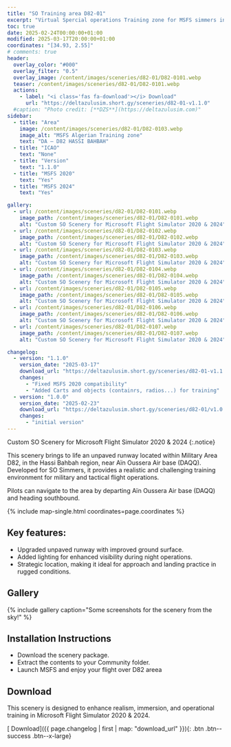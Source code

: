 ```yaml
---
title: "SO Training area D82-01"
excerpt: "Virtual Spercial operations Training zone for MSFS simmers in the special area D82 HASSI BAHBAH"
toc: true
date: 2025-02-24T00:00:00+01:00
modified: 2025-03-17T20:00:00+01:00
coordinates: "[34.93, 2.55]"
# comments: true
header:
  overlay_color: "#000"
  overlay_filter: "0.5"
  overlay_image: /content/images/sceneries/d82-01/D82-0101.webp
  teaser: /content/images/sceneries/d82-01/D82-0101.webp
  actions:
    - label: "<i class='fas fa-download'></i> Download"
      url: "https://deltazulusim.short.gy/sceneries/d82-01-v1.1.0"
  #caption: "Photo credit: [**DZS**](https://deltazulusim.com)"
sidebar:
  - title: "Area"
    image: /content/images/sceneries/d82-01/D82-0103.webp
    image_alt: "MSFS Algerian Training zone"
    text: "DA – D82 HASSI BAHBAH"
  - title: "ICAO"
    text: "None"
  - title: "Version"
    text: "1.1.0"
  - title: "MSFS 2020"
    text: "Yes"
  - title: "MSFS 2024"
    text: "Yes"

gallery:
  - url: /content/images/sceneries/d82-01/D82-0101.webp
    image_path: /content/images/sceneries/d82-01/D82-0101.webp
    alt: "Custom SO Scenery for Microsoft Flight Simulator 2020 & 2024"
  - url: /content/images/sceneries/d82-01/D82-0102.webp
    image_path: /content/images/sceneries/d82-01/D82-0102.webp
    alt: "Custom SO Scenery for Microsoft Flight Simulator 2020 & 2024"
  - url: /content/images/sceneries/d82-01/D82-0103.webp
    image_path: /content/images/sceneries/d82-01/D82-0103.webp
    alt: "Custom SO Scenery for Microsoft Flight Simulator 2020 & 2024"
  - url: /content/images/sceneries/d82-01/D82-0104.webp
    image_path: /content/images/sceneries/d82-01/D82-0104.webp
    alt: "Custom SO Scenery for Microsoft Flight Simulator 2020 & 2024"
  - url: /content/images/sceneries/d82-01/D82-0105.webp
    image_path: /content/images/sceneries/d82-01/D82-0105.webp
    alt: "Custom SO Scenery for Microsoft Flight Simulator 2020 & 2024"
  - url: /content/images/sceneries/d82-01/D82-0106.webp
    image_path: /content/images/sceneries/d82-01/D82-0106.webp
    alt: "Custom SO Scenery for Microsoft Flight Simulator 2020 & 2024"
  - url: /content/images/sceneries/d82-01/D82-0107.webp
    image_path: /content/images/sceneries/d82-01/D82-0107.webp
    alt: "Custom SO Scenery for Microsoft Flight Simulator 2020 & 2024"

changelog:
  - version: "1.1.0"
    version_date: "2025-03-17"
    download_url: "https://deltazulusim.short.gy/sceneries/d82-01-v1.1.0"
    changes:
      - "Fixed MSFS 2020 compatibility"
      - "Added Carts and objects (containrs, radios...) for training"
  - version: "1.0.0"
    version_date: "2025-02-23"
    download_url: "https://deltazulusim.short.gy/sceneries/d82-01/v1.0.0"
    changes:
      - "initial version"
---
```


Custom SO Scenery for Microsoft Flight Simulator 2020 & 2024
{:.notice}

This scenery brings to life an unpaved runway located within Military Area D82, in the Hassi Bahbah region, near Aïn Oussera Air base (DAQQ). Developed for SO Simmers, it provides a realistic and challenging training environment for military and tactical flight operations.

Pilots can navigate to the area by departing Aïn Oussera Air base (DAQQ) and heading southbound.

{% include map-single.html coordinates=page.coordinates %}

## Key features:
- Upgraded unpaved runway with improved ground surface.
- Added lighting for enhanced visibility during night operations.
- Strategic location, making it ideal for approach and landing practice in rugged conditions.

## Gallery 
{% include gallery caption="Some screenshots for the scenery from the sky!" %}

## Installation Instructions
- Download the scenery package.
- Extract the contents to your Community folder.
- Launch MSFS and enjoy your flight over D82 areea

## Download
This scenery is designed to enhance realism, immersion, and operational training in Microsoft Flight Simulator 2020 & 2024.

[<i class='fas fa-download'></i> Download]({{ page.changelog | first | map: "download_url" }}){: .btn .btn--success .btn--x-large}